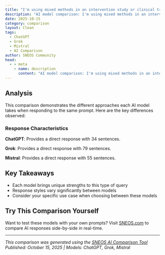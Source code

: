 ```yaml
---
title: "I'm using mixed methods in an intervention study or clinical trial. Help me: 1) Use quantitative measures for primary outcomes"
description: "AI model comparison: I'm using mixed methods in an intervention study or clinical trial. Help me: 1) Use quantitative mea..."
date: 2025-10-15
category: comparison
layout: Clean
tags:
  - ChatGPT
  - Grok
  - Mistral
  - AI Comparison
author: SNEOS Community
head:
  - - meta
    - name: description
      content: "AI model comparison: I'm using mixed methods in an intervention study or clinical trial. Help me: 1) Use quantitative measures for primary ou..."
---
```


<ChatComparison
  title="I'm using mixed methods in an intervention study or clinical trial. Help me: 1) Use quantitative measures for primary outcomes"
  prompt="I'm using mixed methods in an intervention study or clinical trial. Help me: 1) Use quantitative measures for primary outcomes"
  :responses='{"ChatGPT": "In a mixed methods intervention study or clinical trial, it is essential to choose appropriate quantitative measures for your primary outcomes. The primary outcomes should reflect the main objectives of your intervention and can be tailored based on the nature of your study. Here are some steps and examples to help you establish these quantitative measures:\n\n### 1. Define Your Primary Outcomes\n\nIdentify the primary outcomes based on the objectives of your intervention. These outcomes should be measurable and relevant to the population you are studying. \n\n### 2. Choose Quantitative Measures\n\nHere are a few common types of quantitative measures based on typical domains of intervention studies:\n\n**a. Clinical Outcomes:** \n- **Disease-Specific Measures**: Use validated scales such as the EuroQol 5-Dimension Scale (EQ-5D) for quality of life, the Hamilton Depression Rating Scale (HDRS) for depression, etc.\n- **Physiological Measures**: Blood pressure readings, cholesterol levels, HbA1c levels for diabetes patients, etc.\n\n**b. Behavioral Outcomes:**\n- **Self-Reported Questionnaires**: Use Likert scale questionnaires to assess changes in behavior, such as physical activity levels or dietary habits.\n- **Compliance Rates**: Measure adherence to treatment protocols or intervention guidelines using percentage completion rates.\n\n**c. Psychological Outcomes:**\n- **Standardized Assessment Tools**: Use validated scales like the Beck Anxiety Inventory (BAI) or other psychological assessment tools appropriate to the target population and intervention.\n\n**d. Functional Outcomes:**\n- **Performance Tests**: Depending on your study, you can assess physical fitness using the Six Minute Walk Test (6MWT) or functional ability using the Timed Up and Go (TUG) test.\n\n**e. Patient-Reported Outcomes:**\n- **Quality of Life Indicators**: Cancer-specific quality metrics, such as the Functional Assessment of Cancer Therapy (FACT) scales.\n- **Symptom Scales**: Use tools to measure symptom burden or severity, such as the Brief Pain Inventory or the symptom distress scale.\n\n### 3. Data Collection Methods\n\nEnsure that you plan how to collect your quantitative data. Common methods include:\n- **Surveys/Questionnaires**: Administer before and after the intervention to measure changes.\n- **Physiological Testing**: Conduct tests following standardized protocols.\n- **Electronic Health Records**: Utilize existing records to track clinical outcomes.\n\n### 4. Sample Size and Statistical Analysis\n\nDefine the sample size based on the expected effect sizes of your intervention. Use power analysis to determine how many participants need to be recruited to achieve statistically significant results. \n\n### 5. Analysis of Quantitative Data\n\nPlan for data analysis using appropriate statistical tests based on your outcome measures. Common statistical methods include:\n- **T-tests/ANOVA** for comparing means between groups.\n- **Chi-Squared tests** for categorical outcomes.\n- **Regression analysis** for examining relationships between variables.\n\n---\n\nBy clearly defining your primary outcomes and selecting appropriate quantitative measures, you can effectively evaluate the impact of your intervention in your mixed methods study. If you have any specific areas or domains you\u0027d like to focus on, please let me know!", "Grok": "### Understanding Mixed Methods in Intervention Studies or Clinical Trials\n\nMixed methods research combines quantitative (numerical, statistical) and qualitative (descriptive, interpretive) approaches to provide a more comprehensive understanding of outcomes. In an intervention study or clinical trial, this is particularly useful for evaluating efficacy (e.g., via numbers) while exploring participant experiences (e.g., via interviews). Your focus on quantitative measures for primary outcomes is a strong foundation, as these provide objective, replicable evidence of impact, often required for regulatory or publication standards (e.g., CONSORT guidelines for trials).\n\nPrimary outcomes are the main results your study is powered to detect, such as changes in disease markers, symptom severity, or functional status. Secondary outcomes might include qualitative insights to explain *why* those changes occurred.\n\n### Steps to Use Quantitative Measures for Primary Outcomes\n\n1. **Define Clear, Measurable Primary Outcomes**:\n   - Select outcomes that are specific, reliable, and directly tied to your intervention\u0027s goals. For example:\n     - In a behavioral intervention for depression: Use the Hamilton Depression Rating Scale (HAM-D) to measure symptom reduction.\n     - In a drug trial for hypertension: Track systolic blood pressure (mmHg) via standardized measurements.\n   - Ensure they are patient-centered and clinically meaningful. Base them on established frameworks like ICH E9 guidelines for trials.\n\n2. **Choose Validated Quantitative Tools and Metrics**:\n   - **Scales and Questionnaires**: Opt for psychometrically validated instruments. Examples:\n     - Quality of life: SF-36 Health Survey (scores from 0-100).\n     - Pain: Visual Analog Scale (VAS, 0-10 cm line).\n     - Cognition: Mini-Mental State Examination (MMSE, score 0-30).\n   - **Biomarkers and Physiological Measures**: Use objective data like lab tests (e.g., HbA1c for diabetes control) or imaging (e.g., MRI lesion volume).\n   - **Performance-Based Measures**: Timed tasks like the 6-Minute Walk Test for mobility in rehabilitation studies.\n   - Tip: Check reliability (e.g., Cronbach\u0027s alpha \u003E0.7) and validity from sources like the Patient-Reported Outcome Measures (PROMIS) database.\n\n3. **Design Data Collection**:\n   - **Timing**: Measure at baseline (pre-intervention), post-intervention, and follow-ups (e.g., 3, 6, 12 months) to assess change over time.\n   - **Sampling and Powering**: Calculate sample size using power analysis (e.g., via G*Power software) based on expected effect size (e.g., Cohen\u0027s d = 0.5 for medium effect). Aim for at least 80% power to detect differences.\n   - **Randomization and Blinding**: In clinical trials, randomize participants to intervention/control groups and blind assessors to reduce bias.\n   - **Data Types**: Focus on continuous (e.g., mean scores) or categorical (e.g., response rates \u003E50% improvement) variables for statistical analysis.\n\n4. **Analyze Quantitative Data**:\n   - **Descriptive Statistics**: Report means, standard deviations, medians, and ranges.\n   - **Inferential Statistics**:\n     - Compare groups: t-tests or ANOVA for between-group differences; repeated-measures ANOVA for within-group changes.\n     - Account for covariates: Use regression models (e.g., linear mixed models) to adjust for age, sex, or baseline values.\n     - Effect Sizes: Calculate standardized metrics like odds ratios or number needed to treat (NNT).\n   - Software: Use R, SPSS, or SAS. For trials, follow intention-to-treat (ITT) analysis to handle dropouts.\n   - Handle Missing Data: Impute if \u003C10% missing (e.g., multiple imputation); otherwise, use sensitivity analyses.\n\n5. **Integrate with Qualitative Components (Since You\u0027re Using Mixed Methods)**:\n   - While primaries are quantitative, use qual data to triangulate. For example, if quantitative shows improved adherence (e.g., pill counts), qualitative interviews can reveal barriers like side effects.\n   - Integration Methods: Convergent design (collect both simultaneously and merge findings) or explanatory sequential (quant first, then qual to explain anomalies).\n   - Frameworks: Follow GRAMMS guidelines for reporting mixed methods in trials.\n\n### Potential Challenges and Tips\n- **Bias Control**: Standardize measurement protocols (e.g., train raters) to ensure inter-rater reliability (\u003E0.8 kappa).\n- **Ethical Considerations**: Obtain IRB/ethics approval; ensure informed consent, especially for sensitive outcomes.\n- **Reporting**: Use CONSORT for trials or STROBE for observational studies. Include effect sizes and confidence intervals.\n- If your study is under-resourced, start with pilot testing to refine measures.\n\nIf you provide more details (e.g., your intervention type, population, or specific outcomes), I can tailor this further!", "Mistral": "Using quantitative measures for primary outcomes in a mixed methods intervention study or clinical trial is crucial for assessing the effectiveness and impact of the intervention. Here are some steps and considerations to help you effectively use quantitative measures:\n\n### 1. Define Primary Outcomes\nClearly define the primary outcomes you aim to measure. These should be directly related to the main objectives of your intervention or clinical trial. Examples include:\n- **Clinical outcomes**: Blood pressure, cholesterol levels, pain scores.\n- **Behavioral outcomes**: Adherence to medication, physical activity levels.\n- **Psychological outcomes**: Depression scores, quality of life measures.\n\n### 2. Select Appropriate Quantitative Measures\nChoose validated and reliable quantitative measures that are appropriate for your primary outcomes. Some common types of measures include:\n- **Surveys and questionnaires**: Standardized tools like the Patient Health Questionnaire (PHQ-9) for depression or the Short Form Health Survey (SF-36) for quality of life.\n- **Biological markers**: Blood tests, imaging studies, physiological measurements.\n- **Observational data**: Direct observation of behaviors, such as physical activity levels measured by accelerometers.\n- **Performance metrics**: Cognitive tests, physical performance tests.\n\n### 3. Ensure Validity and Reliability\nEnsure that the measures you choose are valid (they accurately measure what they claim to measure) and reliable (they produce consistent results over time). Use established, well-validated instruments whenever possible.\n\n### 4. Standardize Data Collection Procedures\nDevelop standardized protocols for data collection to minimize variability and ensure consistency. This includes:\n- **Training for data collectors**: Ensure that all personnel are trained in the same procedures.\n- **Consistent timing**: Collect data at consistent intervals and times.\n- **Uniform conditions**: Maintain uniform conditions for data collection (e.g., same environment, same equipment).\n\n### 5. Use Control Groups\nIf possible, include a control group to compare the outcomes of the intervention group. This helps to isolate the effects of the intervention from other variables.\n\n### 6. Analyze Data Statistically\nUse appropriate statistical methods to analyze the quantitative data. Common methods include:\n- **Descriptive statistics**: Mean, median, standard deviation.\n- **Inferential statistics**: T-tests, ANOVA, regression analysis.\n- **Effect sizes**: Calculate effect sizes to understand the magnitude of the intervention\u0027s impact.\n\n### 7. Report Findings Clearly\nReport your findings clearly and transparently. Include:\n- **Descriptive summaries**: Tables and graphs to summarize the data.\n- **Statistical results**: P-values, confidence intervals, effect sizes.\n- **Interpretation**: Discuss the implications of your findings in the context of the intervention and existing literature.\n\n### Example Scenario\nSuppose you are conducting an intervention study to improve physical activity levels among older adults. Your primary outcomes might include:\n- **Physical activity levels**: Measured using accelerometers.\n- **Cardiovascular health**: Measured by blood pressure and resting heart rate.\n- **Quality of life**: Measured using the SF-36 questionnaire.\n\n### Steps to Implement\n1. **Define Outcomes**: Physical activity levels, cardiovascular health, quality of life.\n2. **Select Measures**: Accelerometers for physical activity, blood pressure monitors, SF-36 questionnaire.\n3. **Ensure Validity and Reliability**: Use validated accelerometers and questionnaires.\n4. **Standardize Procedures**: Train staff on using accelerometers and administering questionnaires.\n5. **Use Control Group**: Include a control group that does not receive the intervention.\n6. **Analyze Data**: Use descriptive statistics to summarize data and inferential statistics to compare groups.\n7. **Report Findings**: Present tables and graphs of physical activity levels, blood pressure, and quality of life scores, along with statistical analyses.\n\nBy following these steps, you can effectively use quantitative measures to assess the primary outcomes of your intervention study or clinical trial."}' published-date="{DateTime.UtcNow:HH:mm}"
/>

## Analysis

This comparison demonstrates the different approaches each AI model takes when responding to the same prompt. Here are the key differences observed:

### Response Characteristics

**ChatGPT**: Provides a direct response with 34 sentences. 

**Grok**: Provides a direct response with 79 sentences. 

**Mistral**: Provides a direct response with 55 sentences. 

## Key Takeaways

- Each model brings unique strengths to this type of query
- Response styles vary significantly between models
- Consider your specific use case when choosing between these models

## Try This Comparison Yourself

Want to test these models with your own prompts? Visit [SNEOS.com](https://sneos.com) to compare AI responses side-by-side in real-time.

---

*This comparison was generated using the [SNEOS AI Comparison Tool](https://sneos.com)*
*Published: October 15, 2025 | Models: ChatGPT, Grok, Mistral*
